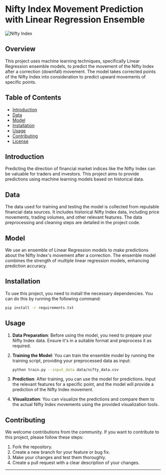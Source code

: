 # Nifty Index Movement Prediction with Linear Regression Ensemble

![Nifty Index](nifty_index.jpg)

## Overview

This project uses machine learning techniques, specifically Linear Regression ensemble models, to predict the movement of the Nifty Index after a correction (downfall) movement. The model takes corrected points of the Nifty Index into consideration to predict upward movements of specific points.

## Table of Contents

- [Introduction](#introduction)
- [Data](#data)
- [Model](#model)
- [Installation](#installation)
- [Usage](#usage)
- [Contributing](#contributing)
- [License](#license)

## Introduction

Predicting the direction of financial market indices like the Nifty Index can be valuable for traders and investors. This project aims to provide predictions using machine learning models based on historical data.

## Data

The data used for training and testing the model is collected from reputable financial data sources. It includes historical Nifty Index data, including price movements, trading volumes, and other relevant features. The data preprocessing and cleaning steps are detailed in the project code.

## Model

We use an ensemble of Linear Regression models to make predictions about the Nifty Index's movement after a correction. The ensemble model combines the strength of multiple linear regression models, enhancing prediction accuracy.

## Installation

To use this project, you need to install the necessary dependencies. You can do this by running the following command:

```bash
pip install -r requirements.txt
```

## Usage

1. **Data Preparation**: Before using the model, you need to prepare your Nifty Index data. Ensure it's in a suitable format and preprocess it as required.

2. **Training the Model**: You can train the ensemble model by running the training script, providing your preprocessed data as input:

   ```bash
   python train.py --input_data data/nifty_data.csv
   ```

3. **Prediction**: After training, you can use the model for predictions. Input the relevant features for a specific point, and the model will provide a prediction of the Nifty Index movement.

4. **Visualization**: You can visualize the predictions and compare them to the actual Nifty Index movements using the provided visualization tools.

## Contributing

We welcome contributions from the community. If you want to contribute to this project, please follow these steps:

1. Fork the repository.
2. Create a new branch for your feature or bug fix.
3. Make your changes and test them thoroughly.
4. Create a pull request with a clear description of your changes.

---
